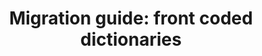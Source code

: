 ---
id: migr-front-coded-dict
title: "Migration guide: front coded dictionaries"
sidebar_label: Front coded dictionaries

---
